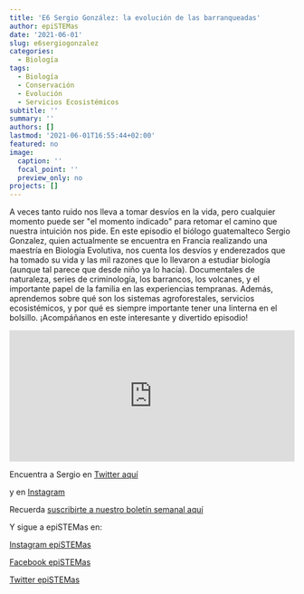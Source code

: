 ```yaml
---
title: 'E6 Sergio González: la evolución de las barranqueadas'
author: epiSTEMas
date: '2021-06-01'
slug: e6sergiogonzalez
categories:
  - Biología
tags:
  - Biología
  - Conservación
  - Evolución
  - Servicios Ecosistémicos
subtitle: ''
summary: ''
authors: []
lastmod: '2021-06-01T16:55:44+02:00'
featured: no
image:
  caption: ''
  focal_point: ''
  preview_only: no
projects: []
---
```


A veces tanto ruido nos lleva a tomar desvíos en la vida, pero cualquier momento puede ser "el momento indicado" para retomar el camino que nuestra intuición nos pide. En este episodio el biólogo guatemalteco Sergio Gonzalez, quien actualmente se encuentra en Francia realizando una maestría en Biología Evolutiva, nos cuenta los desvíos y enderezados que ha tomado su vida y las mil razones que lo llevaron a estudiar biología (aunque tal parece que desde niño ya lo hacía). Documentales de naturaleza, series de criminología, los barrancos, los volcanes, y el importante papel de la familia en las experiencias tempranas. Además, aprendemos sobre qué son los sistemas agroforestales, servicios ecosistémicos, y por qué es siempre importante tener una linterna en el bolsillo. ¡Acompáñanos en este interesante y divertido episodio!

<iframe src="https://open.spotify.com/embed/episode/2dQiBdk1VyXDKrKf1ODNPT" width="100%" height="232" frameBorder="0" allowtransparency="true" allow="encrypted-media"></iframe>

Encuentra a Sergio en [Twitter aquí](https://twitter.com/BioloComunista?s=20)

y en [Instagram](https://www.instagram.com/sergiogm93/)


Recuerda [suscribirte a nuestro boletín semanal aquí](http://eepurl.com/hyEnr1)


Y sigue a epiSTEMas en:

[Instagram epiSTEMas](https://www.instagram.com/epistemas/)  

[Facebook epiSTEMas](https://www.facebook.com/epiSTEMasPod) 

[Twitter epiSTEMas](https://twitter.com/epiSTEMas_Pod)